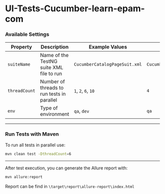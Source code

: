 ﻿# UI-Tests-Cucumber-learn-epam-com

### Available Settings

| Property      | Description                                | Example Values                                                    | Default Value            |
|---------------|--------------------------------------------|-------------------------------------------------------------------|--------------------------|
| `suiteName`   | Name of the TestNG suite XML file to run   | `CucumberCatalogPageSuit.xml` | `CucumberCatalogPageSuit.xml` |
| `threadCount` | Number of threads to run tests in parallel | `1`, `2`, `6`, `10`                                               | `4`                      |
| `env`         | Type of environment                        | `qa`, `dev`                                                       | `qa`                     |


---

### Run Tests with Maven

To run all tests in parallel use:

```bash
mvn clean test -DthreadCount=6
```
---
After test execution, you can generate the Allure report with:

```bash
mvn allure:report
 ```
Report can be find in `\target\report\allure-report\index.html`
